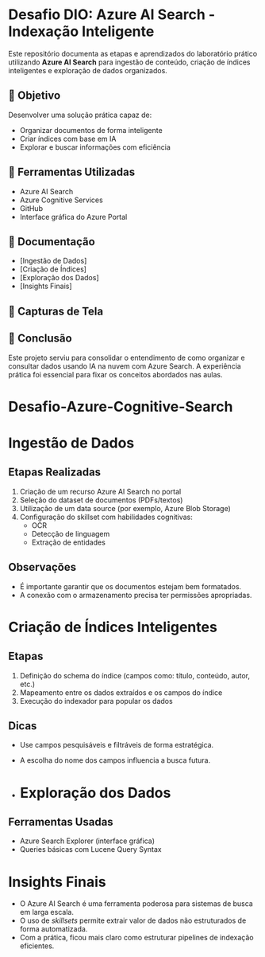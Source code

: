 # Desafio DIO: Azure AI Search - Indexação Inteligente

Este repositório documenta as etapas e aprendizados do laboratório prático utilizando **Azure AI Search** para ingestão de conteúdo, criação de índices inteligentes e exploração de dados organizados.

## 🎯 Objetivo

Desenvolver uma solução prática capaz de:
- Organizar documentos de forma inteligente
- Criar índices com base em IA
- Explorar e buscar informações com eficiência

## 🧰 Ferramentas Utilizadas

- Azure AI Search
- Azure Cognitive Services
- GitHub
- Interface gráfica do Azure Portal

## 📁 Documentação

- [Ingestão de Dados]
- [Criação de Índices]
- [Exploração dos Dados]
- [Insights Finais]
## 📸 Capturas de Tela


## 📌 Conclusão

Este projeto serviu para consolidar o entendimento de como organizar e consultar dados usando IA na nuvem com Azure Search. A experiência prática foi essencial para fixar os conceitos abordados nas aulas.

# Desafio-Azure-Cognitive-Search


# Ingestão de Dados

## Etapas Realizadas

1. Criação de um recurso Azure AI Search no portal
2. Seleção do dataset de documentos (PDFs/textos)
3. Utilização de um data source (por exemplo, Azure Blob Storage)
4. Configuração do skillset com habilidades cognitivas:
   - OCR
   - Detecção de linguagem
   - Extração de entidades

## Observações

- É importante garantir que os documentos estejam bem formatados.
- A conexão com o armazenamento precisa ter permissões apropriadas.

# Criação de Índices Inteligentes

## Etapas

1. Definição do schema do índice (campos como: título, conteúdo, autor, etc.)
2. Mapeamento entre os dados extraídos e os campos do índice
3. Execução do indexador para popular os dados

## Dicas

- Use campos pesquisáveis e filtráveis de forma estratégica.
- A escolha do nome dos campos influencia a busca futura.

- # Exploração dos Dados

## Ferramentas Usadas

- Azure Search Explorer (interface gráfica)
- Queries básicas com Lucene Query Syntax


# Insights Finais

- O Azure AI Search é uma ferramenta poderosa para sistemas de busca em larga escala.
- O uso de *skillsets* permite extrair valor de dados não estruturados de forma automatizada.
- Com a prática, ficou mais claro como estruturar pipelines de indexação eficientes.



